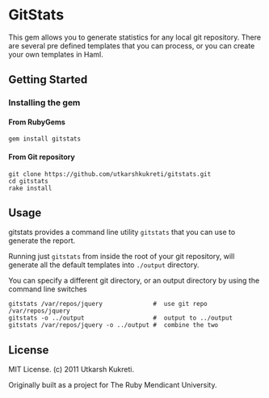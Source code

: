 # GitStats

This gem allows you to generate statistics for any local git repository.
There are several pre defined templates that you can process, or you can
create your own templates in Haml.

## Getting Started

### Installing the gem

#### From RubyGems

    gem install gitstats

#### From Git repository

    git clone https://github.com/utkarshkukreti/gitstats.git
    cd gitstats
    rake install

## Usage

gitstats provides a command line utility `gitstats` that you can use to
generate the report.

Running just `gitstats` from inside the root of your git repository, will
generate all the default templates into `./output` directory.
    
You can specify a different git directory, or an output directory by using
the command line switches

    gitstats /var/repos/jquery              #  use git repo /var/repos/jquery
    gitstats -o ../output                   #  output to ../output
    gitstats /var/repos/jquery -o ../output #  combine the two

## License

MIT License. (c) 2011 Utkarsh Kukreti.

Originally built as a project for The Ruby Mendicant University.
